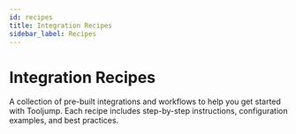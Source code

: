 ```yaml
---
id: recipes
title: Integration Recipes
sidebar_label: Recipes
---
```


# Integration Recipes

A collection of pre-built integrations and workflows to help you get started with Tooljump. Each recipe includes step-by-step instructions, configuration examples, and best practices.
